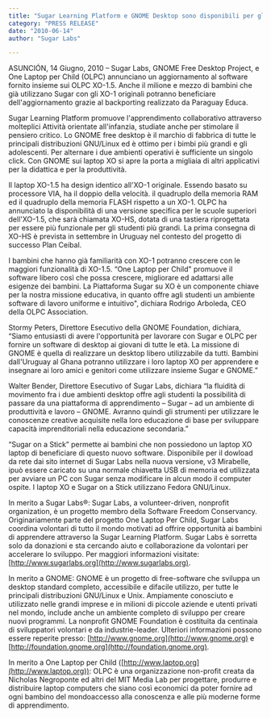 ```yaml
---
title: "Sugar Learning Platform e GNOME Desktop sono disponibili per gli XO-1.5 di One Laptop per Child; Compatibili anche per i nuovi XO-HS High School Edition"
category: "PRESS RELEASE"
date: "2010-06-14"
author: "Sugar Labs"

---
```

<!-- markdownlint-disable -->


ASUNCIÓN, 14 Giugno, 2010 – Sugar Labs, GNOME Free Desktop Project, e One
Laptop per Child (OLPC) annunciano un aggiornamento al software fornito
insieme sui OLPC XO-1.5. Anche il milione e mezzo di bambini che già
utilizzano Sugar con gli XO-1 originali potranno beneficiare
dell'aggiornamento grazie al backporting realizzato da Paraguay Educa.

Sugar Learning Platform promuove l'apprendimento collaborativo attraverso
molteplici Attività orientate all'infanzia, studiate anche per stimolare il
pensiero critico. Lo GNOME free desktop è il marchio di fabbrica di tutte le
principali distribuzioni GNU/Linux ed è ottimo per i bimbi più grandi e gli
adolescenti. Per alternare i due ambienti operativi è sufficiente un singolo
click. Con GNOME sui laptop XO si apre la porta a migliaia di altri
applicativi per la didattica e per la produttività.

Il laptop XO-1.5 ha design identico all'XO-1 originale. Essendo basato su
processore VIA, ha il doppio della velocità. il quadruplo della memoria RAM ed
il quadruplo della memoria FLASH rispetto a un XO-1. OLPC ha annunciato la
disponibilità di una versione specifica per le scuole superiori dell'XO-1.5,
che sarà chiamata XO-HS, dotata di una tastiera riprogettata per essere più
funzionale per gli studenti più grandi. La prima consegna di XO-HS è prevista
in settembre in Uruguay nel contesto del progetto di successo Plan Ceibal.

I bambini che hanno già familiarità con XO-1 potranno crescere con le maggiori
funzionalità di XO-1.5. “One Laptop per Child" promuove il software libero
così che possa crescere, migliorare ed adattarsi alle esigenze dei bambini. La
Piattaforma Sugar su XO è un componente chiave per la nostra missione
educativa, in quanto offre agli studenti un ambiente software di lavoro
uniforme e intuitivo", dichiara Rodrigo Arboleda, CEO della OLPC Association.

Stormy Peters, Direttore Esecutivo della GNOME Foundation, dichiara, “Siamo
entusiasti di avere l'opportunità per lavorare con Sugar e OLPC per fornire un
software di desktop ai giovani di tutte le età. La missione di GNOME è quella
di realizzare un desktop libero utilizzabile da tutti. Bambini dall'Uruguay al
Ghana potranno utilizzare i loro laptop XO per apprendere e insegnare ai loro
amici e genitori come utilizzare insieme Sugar e GNOME.”

Walter Bender, Direttore Esecutivo of Sugar Labs, dichiara “la fluidità di
movimento fra i due ambienti desktop offre agli studenti la possibilità di
passare da una piattaforma di apprendimento – Sugar – ad un ambiente di
produttività e lavoro – GNOME. Avranno quindi gli strumenti per utilizzare le
conoscenze creative acquisite nella loro educazione di base per sviluppare
capacità imprenditoriali nella educazione secondaria.”

“Sugar on a Stick” permette ai bambini che non possiedono un laptop XO laptop
di beneficiare di questo nuovo software. Disponibile per il dowload da rete
dai sito internet di Sugar Labs nella nuova versione, v3 Mirabelle, ipuò
essere caricato su una normale chiavetta USB di memoria ed utilizzata per
avviare un PC con Sugar senza modificare in alcun modo il computer ospite. I
laptop XO e Sugar on a Stick utilizzano Fedora GNU/Linux.

In merito a Sugar Labs®: Sugar Labs, a volunteer-driven, nonprofit
organization, è un progetto membro della Software Freedom Conservancy.
Originariamente parte del progetto One Laptop Per Child, Sugar Labs coordina
volontari di tutto il mondo motivati ad offrire opportunità ai bambini di
apprendere attraverso la Sugar Learning Platform. Sugar Labs è sorretta solo
da donazioni e sta cercando aiuto e collaborazione da volontari per accelerare
lo sviluppo. Per maggiori informazioni visitate: [http://www.sugarlabs.org](http://www.sugarlabs.org).

In merito a GNOME: GNOME è un progetto di free-software che sviluppa un
desktop standard completo, accessibile e difacile utilizzo, per tutte le
principali distribuzioni GNU/Linux e Unix. Ampiamente conosciuto e utilizzato
nelle grandi imprese e in milioni di piccole aziende e utenti privati nel
mondo, include anche un ambiente completo di sviluppo per creare nuovi
programmi. La nonprofit GNOME Foundation è costituita da centinaia di
sviluppatori volontari e da industrie-leader. Ulteriori informazioni possono
essere reperite presso: [http://www.gnome.org](http://www.gnome.org) e
[http://foundation.gnome.org](http://foundation.gnome.org).

In merito a One Laptop per Child ([http://www.laptop.org](http://www.laptop.org)): OLPC è una
organizzazione non-profit creata da Nicholas Negroponte ed altri del MIT Media
Lab per progettare, produrre e distribuire laptop computers che siano così
economici da poter fornire ad ogni bambino del mondoaccesso alla conoscenza e
alle più moderne forme di apprendimento.

